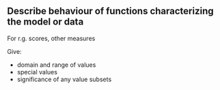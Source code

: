 
## Describe behaviour of functions characterizing the model or data

For r.g. scores, other measures

Give:

* domain and range of values
* special values
* significance of any value subsets
